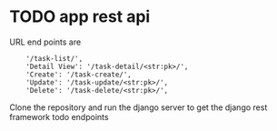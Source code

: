 # TODO app rest api

URL end points are 

		'/task-list/',
        'Detail View': '/task-detail/<str:pk>/',
        'Create': '/task-create/',
        'Update': '/task-update/<str:pk>/',
        'Delete': '/task-delete/<str:pk>/',
		
Clone the repository and run the django server to get the django rest framework todo endpoints
